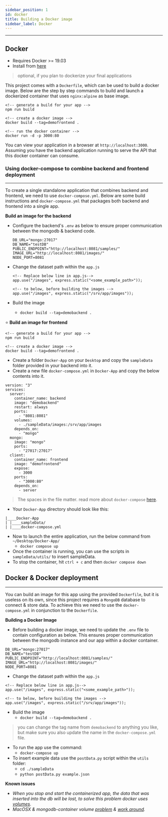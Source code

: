 ```yaml
---
sidebar_position: 1
id: docker
title: Building a Docker image
sidebar_label: Docker
---
```


---

## Docker

- Requires Docker >= 19.03
- Install from [here](https://docs.docker.com/get-docker/)

> optional, if you plan to dockerize your final applications


This project comes with a `Dockerfile`, which can be used to build a docker image. Below are the step by step commands to build and launch a dockerized container that uses `nginx:alpine` as base image.

```
<!-- generate a build for your app -->
npm run build

<!-- create a docker image -->
docker build --tag=demofrontend .

<!-- run the docker container -->
docker run -d -p 3000:80
```

You can view your application in a browser at `http://localhost:3000`. Assuming you have the backend application running to serve the API that this docker container can consume.

### Using docker-compose to combine backend and frontend deployment

---

To create a single standalone application that combines backend and frontend, we need to use `docker-compose.yml`.
Below are some build instructions and `docker-compose.yml` that packages both backend and frontend into a single app.

**Build an image for the backend**

- Configure the backend's `.env` as below to ensure proper communication between the mongodb & backend code.

  ```
  DB_URL="mongo:27017"
  DB_NAME="testDB"
  PUBLIC_ENDPOINT="http://localhost:8081/samples/"
  IMAGE_URL="http://localhost:8081/images/"
  NODE_PORT=8081

  ```

- Change the dataset path within the `app.js`

  ```
  <!-- Replace below line in app.js-->
  app.use("/images", express.static("<some_example_path>"));

  <!-- to below, before building the images -->
  app.use("/images", express.static("/srv/app/images"));

  ```

- Build the image
  - `docker build --tag=demobackend .`

:star: **Build an image for frontend**

```
<!-- generate a build for your app -->
npm run build

<!-- create a docker image -->
docker build --tag=demofrontend .
```

- Create a folder `Docker-App` on your `Desktop` and copy the `sampleData` folder provided in your backend into it.
- Create a new file `docker-compose.yml` in `Docker-App` and copy the below contents into it.

```
version: "3"
services:
  server:
    container_name: backend
    image: "demobackend"
    restart: always
    ports:
      - "8081:8081"
    volumes:
      - ./sampleData/images:/srv/app/images
    depends_on:
      - "mongo"
  mongo:
    image: "mongo"
    ports:
      - "27017:27017"
  client:
    container_name: frontend
    image: "demofrontend"
    expose:
      - 3000
    ports:
      - "3000:80"
    depends_on:
      - server
```

> The spaces in the file matter. read more about `docker-compose` [here](https://docs.docker.com/compose/).

- Your `Docker-App` directory should look like this:

```
|____Docker-App
| |____sampleData/
| |____docker-compose.yml

```

- Now to launch the entire application, run the below command from `~/Desktop/Docker-App/`
  - `docker compose up`
- Once the container is running, you can use the scripts in `sampleData/utils/` to insert sampleData.
- To stop the container, hit `ctrl + c` and then `docker compose down`

## Docker & Docker deployment

---

You can build an image for this app using the provided `Dockerfile`, but it is useless on its own, since this project requires a `MongoDB` database to connect & store data. To achieve this we need to use the `docker-compose.yml` in conjunction to the `Dockerfile`.

**Building a Docker Image**

- Before building a docker image, we need to update the `.env` file to contain configuration as below. This ensures proper communication between the mongodb instance and our app within a docker container.

```
DB_URL="mongo:27017"
DB_NAME="testDB"
PUBLIC_ENDPOINT="http://localhost:8081/samples/"
IMAGE_URL="http://localhost:8081/images/"
NODE_PORT=8081

```

- Change the dataset path within the `app.js`

```
<!-- Replace below line in app.js-->
app.use("/images", express.static("<some_example_path>"));

<!-- to below, before building the images -->
app.use("/images", express.static("/srv/app/images"));

```

- Build the image
  - `docker build --tag=demobackend .`

> you can change the tag name from `demobackend` to anything you like, but make sure you also update the name in the `docker-compose.yml` file.

- To run the app use the command:
  - `docker-compose up`
- To insert example data use the `postData.py` script within the `utils` folder:
  - `cd ./sampleData`
  - `python postData.py example.json`

**Known issues**

- _When you stop and start the containerized app, the data that was inserted into the db will be lost, to solve this problem docker uses [volumes](https://docs.docker.com/storage/volumes/)._
- _MacOSX & mongodb-container volume [problem](https://stackoverflow.com/a/34903503) & [work around](https://docs.docker.com/storage/volumes/)._
